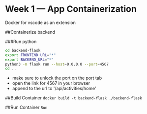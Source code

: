 # Week 1 — App Containerization









Docker for vscode as an extension

##Containerize backend

###Run python

```sh
cd backend-flask
export FRONTEND_URL="*"
export BACKEND_URL="*"
python3 -m flask run --host=0.0.0.0 --port=4567
cd ..
```

- make sure to unlock the port on the port tab
- open the link for 4567 in your browser
- append to the url to  '/api/activities/home'


##Build Container
```docker build -t backend-flask ./backend-flask```

##Run Container
```Run```